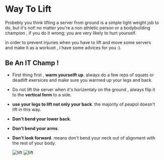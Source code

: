 # Way To Lift
Probebly you think lifting a server from ground is a simple light weight job to do, but it's not!
no matter you're a non athletic person or a bodybuilding champion , if you do it wrong; you are very likely to hurt yourself.

in order to prevent injuries when you have to lift and move some servers and make it as a workuot , I have some advices for you :).

## Be An IT Champ !
- First thing first , **warm yourselft up**. always do a few reps of squats or deadlift exersices and make sure you warmed up your legs and back.
- Do not lift the server when it's horizentaly on the ground , always flip it to the **vertical form** to a side.
- **use your legs to lift not only your back**. the majority of peapol doesn't lift in this way.
- **Don't bend your lower back**.
- **Don't bend your arms**.
- **Don't look forward**. means don't bend your neck out of alignment with the rest of your body.


  ![lift](https://www.wikihow.com/images/thumb/9/90/Lift-a-Heavy-Object-Safely-Step-6-Version-2.jpg/v4-460px-Lift-a-Heavy-Object-Safely-Step-6-Version-2.jpg.webp)  ![lift](https://images.squarespace-cdn.com/content/v1/5b4516a9e2ccd1895ac39864/1533669351015-GPS4G0301GVBPIB7JBT0/ke17ZwdGBToddI8pDm48kBAZ73Tyw8yafwiwqInxvWJZw-zPPgdn4jUwVcJE1ZvWEtT5uBSRWt4vQZAgTJucoTqqXjS3CfNDSuuf31e0tVHNBBN5zAF68d1PxTDuqybGNJ0mFQ-r1HWZdAVyrsk0HD-3CTWZQ124CTRPXn-dnvM/lifting.gif)
